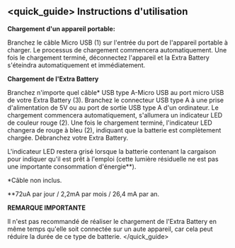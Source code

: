 ## <quick_guide> Instructions d'utilisation

**Chargement d'un appareil portable:**

Branchez le câble Micro USB (1) sur l'entrée du port de l'appareil portable à charger. Le processus de chargement commencera automatiquement. Une fois le chargement terminé, déconnectez l'appareil et la Extra Battery s'éteindra automatiquement et immédiatement.


**Chargement de l'Extra Battery**

Branchez n'importe quel câble* USB type A-Micro USB au port micro USB de votre Extra Battery (3). Branchez le connecteur USB type A à une prise d'alimentation de 5V ou au port de sortie USB type A d'un ordinateur. Le chargement commencera automatiquement, s'allumera un indicateur LED de couleur rouge (2). Une fois le chargement terminé, l'indicateur LED changera de rouge à bleu (2), indiquant que la batterie est complètement chargée. Débranchez votre Extra Battery. 

L'indicateur LED restera grisé lorsque la batterie contenant la cargaison pour indiquer qu'il est prêt à l'emploi (cette lumière résiduelle ne est pas une importante consommation d'énergie**).


*Câble non inclus.

**72uA par jour / 2,2mA par mois / 26,4 mA par an.

**REMARQUE IMPORTANTE**

Il n'est pas recommandé de réaliser le chargement de l'Extra Battery en même temps qu'elle soit connectée sur un aute appareil, car cela peut réduire la durée de ce type de batterie.
</quick_guide>
